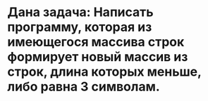 # Дана задача:  Написать программу, которая из имеющегося массива строк формирует новый массив из строк, длина которых меньше, либо равна 3 символам. 

